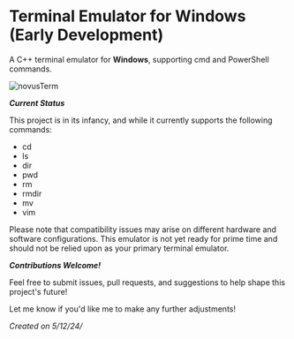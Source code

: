 
# Terminal Emulator for Windows (Early Development)
A C++ terminal emulator for **Windows**, supporting cmd and PowerShell commands. 

![novusTerm](https://github.com/ChristianE00/NovusTerm/assets/112213868/bb7ab146-1a8f-47b3-b626-df2ab209d783)



***Current Status***

This project is in its infancy, and while it currently supports the following commands:

- cd
- ls
- dir
- pwd
- rm
- rmdir
- mv
- vim

Please note that compatibility issues may arise on different hardware and software configurations. This emulator is not yet ready for prime time and should not be relied upon as your primary terminal emulator.

***Contributions Welcome!***

Feel free to submit issues, pull requests, and suggestions to help shape this project's future!

Let me know if you'd like me to make any further adjustments!

_Created on 5/12/24/_







